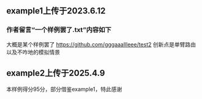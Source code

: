 ## example1上传于2023.6.12

### 作者留言“一个样例罢了.txt”内容如下

大概是某个样例罢了
https://github.com/gggaaallleee/test2 
创新点是单臂路由以及不咋地的模拟情景

## example2上传于2025.4.9

本样例得分95分，部分借鉴example1，特此感谢